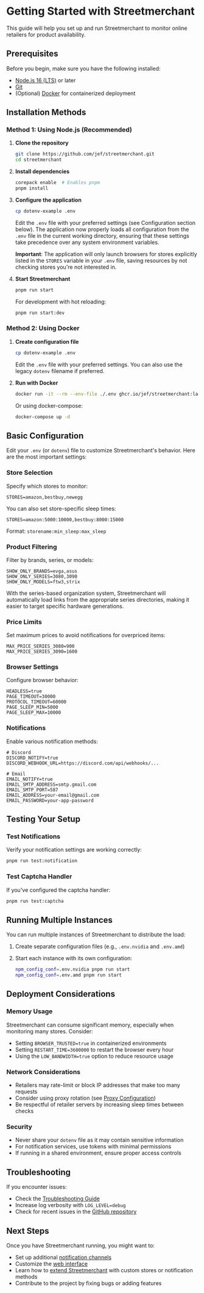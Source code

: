 # Getting Started with Streetmerchant

This guide will help you set up and run Streetmerchant to monitor online retailers for product availability.

## Prerequisites

Before you begin, make sure you have the following installed:

- [Node.js 16 (LTS)](https://nodejs.org/en/) or later
- [Git](https://git-scm.com/)
- (Optional) [Docker](https://docs.docker.com/get-docker/) for containerized deployment

## Installation Methods

### Method 1: Using Node.js (Recommended)

1. **Clone the repository**

   ```bash
   git clone https://github.com/jef/streetmerchant.git
   cd streetmerchant
   ```

2. **Install dependencies**

   ```bash
   corepack enable  # Enables pnpm
   pnpm install
   ```

3. **Configure the application**

   ```bash
   cp dotenv-example .env
   ```

   Edit the `.env` file with your preferred settings (see Configuration section below). The application now properly loads all configuration from the `.env` file in the current working directory, ensuring that these settings take precedence over any system environment variables.
   
   **Important**: The application will only launch browsers for stores explicitly listed in the `STORES` variable in your `.env` file, saving resources by not checking stores you're not interested in.

4. **Start Streetmerchant**

   ```bash
   pnpm run start
   ```

   For development with hot reloading:

   ```bash
   pnpm run start:dev
   ```

### Method 2: Using Docker

1. **Create configuration file**

   ```bash
   cp dotenv-example .env
   ```

   Edit the `.env` file with your preferred settings. You can also use the legacy `dotenv` filename if preferred.

2. **Run with Docker**

   ```bash
   docker run -it --rm --env-file ./.env ghcr.io/jef/streetmerchant:latest
   ```

   Or using docker-compose:

   ```bash
   docker-compose up -d
   ```

## Basic Configuration

Edit your `.env` (or `dotenv`) file to customize Streetmerchant's behavior. Here are the most important settings:

### Store Selection

Specify which stores to monitor:

```
STORES=amazon,bestbuy,newegg
```

You can also set store-specific sleep times:

```
STORES=amazon:5000:10000,bestbuy:8000:15000
```

Format: `storename:min_sleep:max_sleep`

### Product Filtering

Filter by brands, series, or models:

```
SHOW_ONLY_BRANDS=evga,asus
SHOW_ONLY_SERIES=3080,3090
SHOW_ONLY_MODELS=ftw3,strix
```

With the series-based organization system, Streetmerchant will automatically load links from the appropriate series directories, making it easier to target specific hardware generations.

### Price Limits

Set maximum prices to avoid notifications for overpriced items:

```
MAX_PRICE_SERIES_3080=900
MAX_PRICE_SERIES_3090=1600
```

### Browser Settings

Configure browser behavior:

```
HEADLESS=true
PAGE_TIMEOUT=30000
PROTOCOL_TIMEOUT=60000
PAGE_SLEEP_MIN=5000
PAGE_SLEEP_MAX=10000
```

### Notifications

Enable various notification methods:

```
# Discord
DISCORD_NOTIFY=true
DISCORD_WEBHOOK_URL=https://discord.com/api/webhooks/...

# Email
EMAIL_NOTIFY=true
EMAIL_SMTP_ADDRESS=smtp.gmail.com
EMAIL_SMTP_PORT=587
EMAIL_ADDRESS=your-email@gmail.com
EMAIL_PASSWORD=your-app-password
```

## Testing Your Setup

### Test Notifications

Verify your notification settings are working correctly:

```bash
pnpm run test:notification
```

### Test Captcha Handler

If you've configured the captcha handler:

```bash
pnpm run test:captcha
```

## Running Multiple Instances

You can run multiple instances of Streetmerchant to distribute the load:

1. Create separate configuration files (e.g., `.env.nvidia` and `.env.amd`)
2. Start each instance with its own configuration:

   ```bash
   npm_config_conf=.env.nvidia pnpm run start
   npm_config_conf=.env.amd pnpm run start
   ```

## Deployment Considerations

### Memory Usage

Streetmerchant can consume significant memory, especially when monitoring many stores. Consider:

- Setting `BROWSER_TRUSTED=true` in containerized environments
- Setting `RESTART_TIME=3600000` to restart the browser every hour
- Using the `LOW_BANDWIDTH=true` option to reduce resource usage

### Network Considerations

- Retailers may rate-limit or block IP addresses that make too many requests
- Consider using proxy rotation (see [Proxy Configuration](configuration-reference.md#proxy-configuration))
- Be respectful of retailer servers by increasing sleep times between checks

### Security

- Never share your `dotenv` file as it may contain sensitive information
- For notification services, use tokens with minimal permissions
- If running in a shared environment, ensure proper access controls

## Troubleshooting

If you encounter issues:

- Check the [Troubleshooting Guide](troubleshooting.md)
- Increase log verbosity with `LOG_LEVEL=debug`
- Check for recent issues in the [GitHub repository](https://github.com/jef/streetmerchant/issues)

## Next Steps

Once you have Streetmerchant running, you might want to:

- Set up additional [notification channels](configuration-reference.md#notification-service-configuration)
- Customize the [web interface](usage.md#web-interface)
- Learn how to [extend Streetmerchant](extension-guide.md) with custom stores or notification methods
- Contribute to the project by fixing bugs or adding features